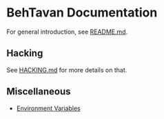 # BehTavan Documentation

For general introduction, see [README.md](../README.md).

## Hacking

See [HACKING.md](./HACKING.md) for more details on that.

## Miscellaneous

-   [Environment Variables](./environment-variables.md)
